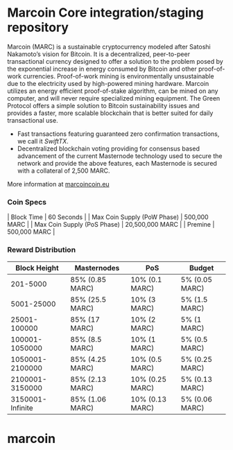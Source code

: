 Marcoin Core integration/staging repository
=================================================

Marcoin (MARC) is a sustainable cryptocurrency modeled after Satoshi Nakamoto’s vision for Bitcoin. It is a decentralized, peer-to-peer transactional currency designed to offer a solution to the problem posed by the exponential increase in energy consumed by Bitcoin and other proof-of-work currencies. Proof-of-work mining is environmentally unsustainable due to the electricity used by high-powered mining hardware. Marcoin utilizes an energy efficient proof-of-stake algorithm, can be mined on any computer, and will never require specialized mining equipment. The Green Protocol offers a simple solution to Bitcoin sustainability issues and provides a faster, more scalable blockchain that is better suited for daily transactional use.

- Fast transactions featuring guaranteed zero confirmation transactions, we call it _SwiftTX_.
- Decentralized blockchain voting providing for consensus based advancement of the current Masternode
  technology used to secure the network and provide the above features, each Masternode is secured
  with a collateral of 2,500 MARC.

More information at [marcoincoin.eu](https://marcoincoin.eu)

### Coin Specs
| Block Time                  | 60 Seconds      |
| Max Coin Supply (PoW Phase) | 500,000 MARC    |
| Max Coin Supply (PoS Phase) | 20,500,000 MARC |
| Premine                     | 500,000 MARC    |

### Reward Distribution

| **Block Height** | **Masternodes**  | **PoS**          | **Budget**      |
|------------------|------------------|------------------|-----------------|
| 201-5000         | 85% (0.85 MARC)  | 10% (0.1 MARC)   | 5% (0.05 MARC)  |
| 5001-25000       | 85% (25.5 MARC)  | 10% (3 MARC)     | 5% (1.5 MARC)   |
| 25001-100000     | 85% (17 MARC)    | 10% (2 MARC)     | 5% (1 MARC)     |
| 100001-1050000   | 85% (8.5 MARC)   | 10% (1 MARC)     | 5% (0.5 MARC)   |
| 1050001-2100000  | 85% (4.25 MARC)  | 10% (0.5 MARC)   | 5% (0.25 MARC)  |
| 2100001-3150000  | 85% (2.13 MARC)  | 10% (0.25 MARC)  | 5% (0.13 MARC)  |
| 3150001-Infinite | 85% (1.06 MARC)  | 10% (0.13 MARC)  | 5% (0.06 MARC)  |
# marcoin
